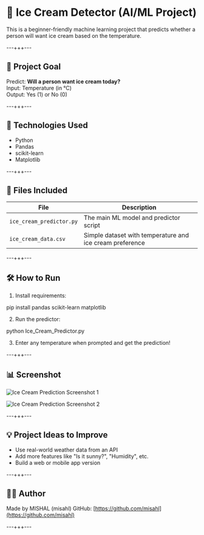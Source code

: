 # 🍦 Ice Cream Detector (AI/ML Project)

This is a beginner-friendly machine learning project that predicts whether a person will want ice cream based on the temperature.

---+++---

## 🚀 Project Goal

Predict: **Will a person want ice cream today?**  
Input: Temperature (in °C)  
Output: Yes (1) or No (0)

---+++---

## 🧠 Technologies Used

- Python
- Pandas
- scikit-learn
- Matplotlib

---+++---

## 📁 Files Included

| File | Description |
|------|-------------|
| `ice_cream_predictor.py` | The main ML model and predictor script |
| `ice_cream_data.csv` | Simple dataset with temperature and ice cream preference |

---+++---

## 🛠️ How to Run

1. Install requirements:

pip install pandas scikit-learn matplotlib

2. Run the predictor:

python Ice_Cream_Predictor.py


3. Enter any temperature when prompted and get the prediction!

---+++---

## 📊 Screenshot

![Ice Cream Prediction Screenshot 1](screenshot01.png)

![Ice Cream Prediction Screenshot 2](screenshot02.png)



---+++---

## 💡 Project Ideas to Improve

- Use real-world weather data from an API
- Add more features like "Is it sunny?", "Humidity", etc.
- Build a web or mobile app version

---+++---

## 🧑‍💻 Author

Made by MISHAL (misahl)
GitHub: [https://github.com/misahl](https://github.com/misahl)

---+++---

